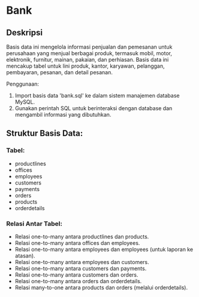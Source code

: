 # Bank

## Deskripsi

Basis data ini mengelola informasi penjualan dan pemesanan untuk perusahaan yang menjual berbagai produk, termasuk mobil, motor, elektronik, furnitur, mainan, pakaian, dan perhiasan. Basis data ini mencakup tabel untuk lini produk, kantor, karyawan, pelanggan, pembayaran, pesanan, dan detail pesanan.

Penggunaan:

1. Import basis data 'bank.sql' ke dalam sistem manajemen database MySQL.
1. Gunakan perintah SQL untuk berinteraksi dengan database dan mengambil informasi yang dibutuhkan.


## Struktur Basis Data:

### Tabel:

- productlines
- offices
- employees
- customers
- payments
- orders
- products
- orderdetails

### Relasi Antar Tabel:

- Relasi one-to-many antara productlines dan products.
- Relasi one-to-many antara offices dan employees.
- Relasi one-to-many antara employees dan employees (untuk laporan ke atasan).
- Relasi one-to-many antara employees dan customers.
- Relasi one-to-many antara customers dan payments.
- Relasi one-to-many antara customers dan orders.
- Relasi one-to-many antara orders dan orderdetails.
- Relasi many-to-one antara products dan orders (melalui orderdetails).
